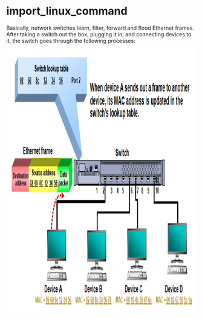 # import_linux_command

Basically, network switches learn, filter, forward and flood Ethernet frames. After taking a switch out the box, plugging it in, and connecting devices to it, the switch goes through the following processes:

<img src="pic/1.png" height="700" width="900" style="float:center" ></img>







